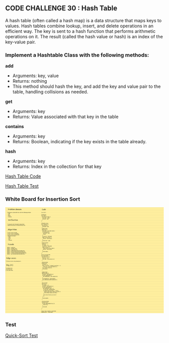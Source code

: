 ## **CODE CHALLENGE 30 : Hash Table**

A hash table (often called a hash map) is a data structure that maps keys to values. Hash tables combine lookup, insert, and delete operations in an efficient way. The key is sent to a hash function that performs arithmetic operations on it. The result (called the hash value or hash) is an index of the key-value pair.

### **Implement a Hashtable Class with the following methods:**

**add**
* Arguments: key, value
* Returns: nothing
* This method should hash the key, and add the key and value pair to the table, handling collisions as needed.

**get**
* Arguments: key
* Returns: Value associated with that key in the table

**contains**
* Arguments: key
* Returns: Boolean, indicating if the key exists in the table already.

**hash**
* Arguments: key
* Returns: Index in the collection for that key

[Hash Table Code](https://github.com/farahalwahaibi/data-structures-and-algorithms-401/blob/main/code-challenge30/hashtable.js)

[Hash Table Test](https://github.com/farahalwahaibi/data-structures-and-algorithms-401/blob/main/code-challenge30/__test__/hashtable.test.js)



### **White Board for Insertion Sort**

![white-board](2.png)



### **Test**

[Quick-Sort Test](https://github.com/farahalwahaibi/data-structures-and-algorithms-401/blob/main/code-challenge30/__test__/hashtable.test.js)


